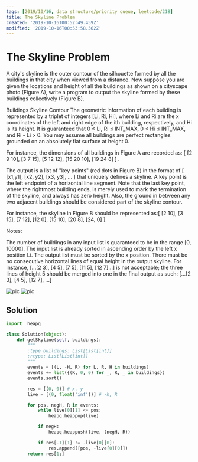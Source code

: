 ```yaml
---
tags: [2019/10/16, data structure/priority queue, leetcode/218]
title: The Skyline Problem
created: '2019-10-16T00:52:49.459Z'
modified: '2019-10-16T00:53:58.362Z'
---
```


# The Skyline Problem

A city's skyline is the outer contour of the silhouette formed by all the buildings in that city when viewed from a distance. Now suppose you are given the locations and height of all the buildings as shown on a cityscape photo (Figure A), write a program to output the skyline formed by these buildings collectively (Figure B).

Buildings Skyline Contour
The geometric information of each building is represented by a triplet of integers [Li, Ri, Hi], where Li and Ri are the x coordinates of the left and right edge of the ith building, respectively, and Hi is its height. It is guaranteed that 0 ≤ Li, Ri ≤ INT_MAX, 0 < Hi ≤ INT_MAX, and Ri - Li > 0. You may assume all buildings are perfect rectangles grounded on an absolutely flat surface at height 0.

For instance, the dimensions of all buildings in Figure A are recorded as: [ [2 9 10], [3 7 15], [5 12 12], [15 20 10], [19 24 8] ] .

The output is a list of "key points" (red dots in Figure B) in the format of [ [x1,y1], [x2, y2], [x3, y3], ... ] that uniquely defines a skyline. A key point is the left endpoint of a horizontal line segment. Note that the last key point, where the rightmost building ends, is merely used to mark the termination of the skyline, and always has zero height. Also, the ground in between any two adjacent buildings should be considered part of the skyline contour.

For instance, the skyline in Figure B should be represented as:[ [2 10], [3 15], [7 12], [12 0], [15 10], [20 8], [24, 0] ].

Notes:

The number of buildings in any input list is guaranteed to be in the range [0, 10000].
The input list is already sorted in ascending order by the left x position Li.
The output list must be sorted by the x position.
There must be no consecutive horizontal lines of equal height in the output skyline. For instance, [...[2 3], [4 5], [7 5], [11 5], [12 7]...] is not acceptable; the three lines of height 5 should be merged into one in the final output as such: [...[2 3], [4 5], [12 7], ...]


![pic](https://leetcode.com/static/images/problemset/skyline1.jpg)
![pic](https://leetcode.com/static/images/problemset/skyline2.jpg)

## Solution

```python
import  heapq

class Solution(object):
    def getSkyline(self, buildings):
        """
        :type buildings: List[List[int]]
        :rtype: List[List[int]]
        """
        events = [(L, -H, R) for L, R, H in buildings]
        events += list({(R, 0, 0) for _, R, _ in buildings})
        events.sort()

        res = [(0, 0)] # x, y
        live = [(0, float('inf'))] # -h, R

        for pos, negH, R in events:
            while live[0][1] <= pos:
                heapq.heappop(live)

            if negH:
                heapq.heappush(live, (negH, R))

            if res[-1][1] != -live[0][0]:
                res.append([pos, -live[0][0]])
        return res[1:]

```
